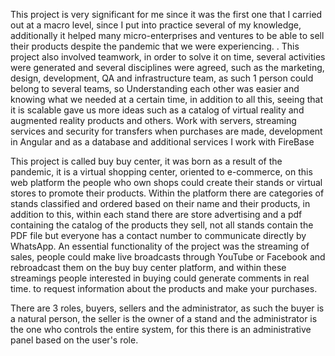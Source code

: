 This project is very significant for me since it was the first one that I carried out at a macro level, since I put into practice several of my knowledge, additionally it helped many micro-enterprises and ventures to be able to sell their products despite the pandemic that we were experiencing. .
This project also involved teamwork, in order to solve it on time, several activities were generated and several disciplines were agreed, such as the marketing, design, development, QA and infrastructure team, as such 1 person could belong to several teams, so Understanding each other was easier and knowing what we needed at a certain time, in addition to all this, seeing that it is scalable gave us more ideas such as a catalog of virtual reality and augmented reality products and others.
Work with servers, streaming services and security for transfers when purchases are made, development in Angular and as a database and additional services I work with FireBase

This project is called buy buy center, it was born as a result of the pandemic, it is a virtual shopping center, oriented to e-commerce, on this web platform the people who own shops could create their stands or virtual stores to promote their products.
Within the platform there are categories of stands classified and ordered based on their name and their products, in addition to this, within each stand there are store advertising and a pdf containing the catalog of the products they sell, not all stands contain the PDF file but everyone has a contact number to communicate directly by WhatsApp.
An essential functionality of the project was the streaming of sales, people could make live broadcasts through YouTube or Facebook and rebroadcast them on the buy buy center platform, and within these streamings people interested in buying could generate comments in real time. to request information about the products and make your purchases.

There are 3 roles, buyers, sellers and the administrator, as such the buyer is a natural person, the seller is the owner of a stand and the administrator is the one who controls the entire system, for this there is an administrative panel based on the user's role.
